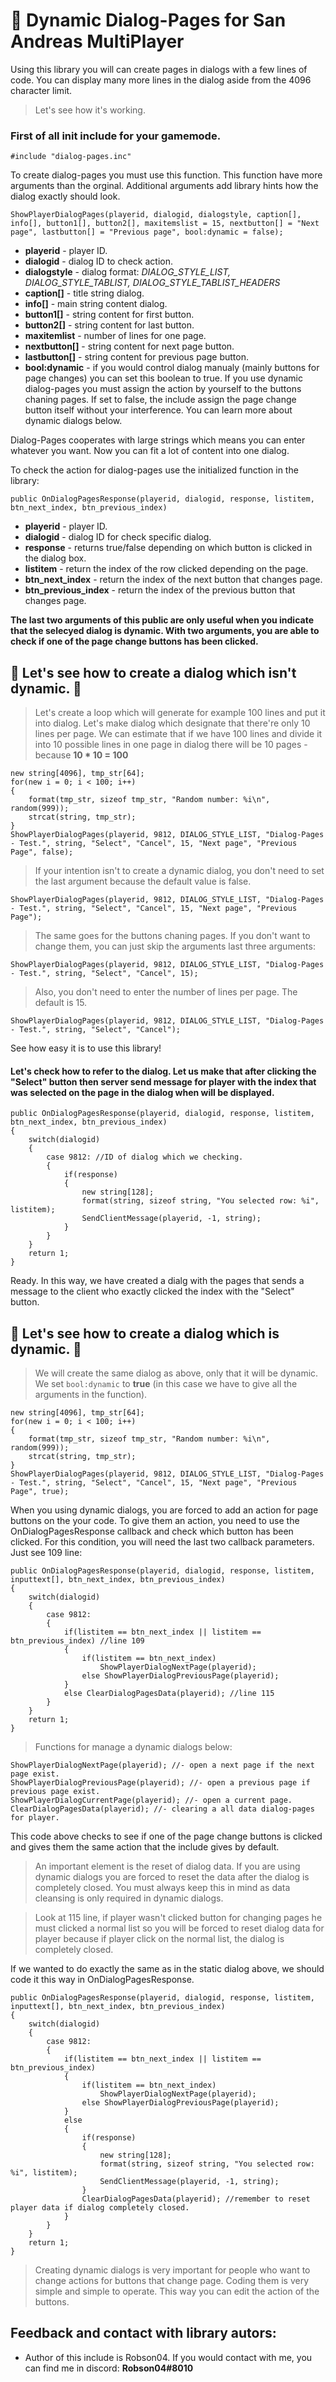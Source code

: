 # 🥇 Dynamic Dialog-Pages for San Andreas MultiPlayer 

Using this library you will can create pages in dialogs with a few lines of code. You can display many more lines in the dialog aside from the 4096 character limit.
> Let's see how it's working.

### First of all init include for your gamemode.
```pawn
#include "dialog-pages.inc"
```

To create dialog-pages you must use this function. This function have more arguments than the orginal. Additional arguments add library hints how the dialog exactly should look.
```pawn
ShowPlayerDialogPages(playerid, dialogid, dialogstyle, caption[], info[], button1[], button2[], maxitemslist = 15, nextbutton[] = "Next page", lastbutton[] = "Previous page", bool:dynamic = false);
```
  - **playerid** - player ID.
  - **dialogid** - dialog ID to check action.
  - **dialogstyle** - dialog format: *DIALOG_STYLE_LIST, DIALOG_STYLE_TABLIST, DIALOG_STYLE_TABLIST_HEADERS*
  - **caption[]** - title string dialog.
  - **info[]** - main string content dialog.
  - **button1[]** - string content for first button.
  - **button2[]** - string content for last button.
  - **maxitemlist** - number of lines for one page.
  - **nextbutton[]** - string content for next page button.
  - **lastbutton[]** - string content for previous page button.
  - **bool:dynamic** - if you would control dialog manualy (mainly buttons for page changes) you can set this boolean to true. If you use dynamic dialog-pages you must assign the action by yourself to the buttons chaning pages. If set to false, the include assign the page change button itself without your interference. You can learn more about dynamic dialogs below.

Dialog-Pages cooperates with large strings which means you can enter whatever you want. Now you can fit a lot of content into one dialog.

To check the action for dialog-pages use the initialized function in the library:

```pawn
public OnDialogPagesResponse(playerid, dialogid, response, listitem, btn_next_index, btn_previous_index)
```
  - **playerid** - player ID.
  - **dialogid** - dialog ID for check specific dialog.
  - **response** - returns true/false depending on which button is clicked in the dialog box.
  - **listitem** - return the index of the row clicked depending on the page.
  - **btn_next_index** - return the index of the next button that changes page.
  - **btn_previous_index** - return the index of the previous button that changes page.

**The last two arguments of this public are only useful when you indicate that the selecyed dialog is dynamic. With two arguments, you are able to check if one of the page change buttons has been clicked.**

## 📄 Let's see how to create a dialog which isn't dynamic. 📄
> Let's create a loop which will generate for example 100 lines and put it into dialog. Let's make dialog which designate that there're only 10 lines per page. We can estimate that if we have 100 lines and divide it into 10 possible lines in one page in dialog there will be 10 pages - because **10 * 10 = 100**
```pawn
new string[4096], tmp_str[64];
for(new i = 0; i < 100; i++)
{
    format(tmp_str, sizeof tmp_str, "Random number: %i\n", random(999));
    strcat(string, tmp_str);
}
ShowPlayerDialogPages(playerid, 9812, DIALOG_STYLE_LIST, "Dialog-Pages - Test.", string, "Select", "Cancel", 15, "Next page", "Previous Page", false);
```
> If your intention isn't to create a dynamic dialog, you don't need to set the last argument because the default value is false.
```pawn
ShowPlayerDialogPages(playerid, 9812, DIALOG_STYLE_LIST, "Dialog-Pages - Test.", string, "Select", "Cancel", 15, "Next page", "Previous Page");
```
> The same goes for the buttons chaning pages. If you don't want to change them, you can just skip the arguments last three arguments:
```pawn
ShowPlayerDialogPages(playerid, 9812, DIALOG_STYLE_LIST, "Dialog-Pages - Test.", string, "Select", "Cancel", 15);
```
> Also, you don't need to enter the number of lines per page. The default is 15.
```pawn
ShowPlayerDialogPages(playerid, 9812, DIALOG_STYLE_LIST, "Dialog-Pages - Test.", string, "Select", "Cancel");
```
See how easy it is to use this library!

#### Let's check how to refer to the dialog. Let us make that after clicking the "Select" button then server send message for player with the index  that was selected on the page in the dialog when will be displayed.
```pawn
public OnDialogPagesResponse(playerid, dialogid, response, listitem, btn_next_index, btn_previous_index)
{
    switch(dialogid)
    {
        case 9812: //ID of dialog which we checking.
        {
            if(response)
            {
                new string[128];
                format(string, sizeof string, "You selected row: %i", listitem);
                SendClientMessage(playerid, -1, string);
            }
        }
    }
    return 1;
}
```

Ready. In this way, we have created a dialg with the pages that sends a message to the client who exactly clicked the index with the "Select" button.

## 📑 Let's see how to create a dialog which is dynamic. 📑
> We will create the same dialog as above, only that it will be dynamic. We set ``bool:dynamic`` to **true** (in this case we have to give all the arguments in the function).
```pawn
new string[4096], tmp_str[64];
for(new i = 0; i < 100; i++)
{
    format(tmp_str, sizeof tmp_str, "Random number: %i\n", random(999));
    strcat(string, tmp_str);
}
ShowPlayerDialogPages(playerid, 9812, DIALOG_STYLE_LIST, "Dialog-Pages - Test.", string, "Select", "Cancel", 15, "Next page", "Previous Page", true);
```
When you using dynamic dialogs, you are forced to add an action for page buttons on the your code. To give them an action, you need to use the OnDialogPagesResponse callback and check which button has been clicked. For this condition, you will need the last two callback parameters. Just see 109 line:
```pawn
public OnDialogPagesResponse(playerid, dialogid, response, listitem, inputtext[], btn_next_index, btn_previous_index)
{
    switch(dialogid)
    {
        case 9812:
        {
            if(listitem == btn_next_index || listitem == btn_previous_index) //line 109
            {
                if(listitem == btn_next_index) 
                    ShowPlayerDialogNextPage(playerid); 
                else ShowPlayerDialogPreviousPage(playerid); 
            }
            else ClearDialogPagesData(playerid); //line 115
        }
    }
    return 1;
}
```

> Functions for manage a dynamic dialogs below:
```pawn
ShowPlayerDialogNextPage(playerid); //- open a next page if the next page exist.
ShowPlayerDialogPreviousPage(playerid); //- open a previous page if previous page exist.
ShowPlayerDialogCurrentPage(playerid); //- open a current page.
ClearDialogPagesData(playerid); //- clearing a all data dialog-pages for player.
```

This code above checks to see if one of the page change buttons is clicked and gives them the same action that the include gives by default.
> An important element is the reset of dialog data. If you are using dynamic dialogs you are forced to reset the data after the dialog is completely closed. You must always keep this in mind as data cleansing is only required in dynamic dialogs.

> Look at 115 line, if player wasn't clicked button for changing pages he must clicked a normal list so you will be forced to reset dialog data for player because if player click on the normal list, the dialog is completely closed.

If we wanted to do exactly the same as in the static dialog above, we should code it this way in OnDialogPagesResponse.
```pawn
public OnDialogPagesResponse(playerid, dialogid, response, listitem, inputtext[], btn_next_index, btn_previous_index)
{
    switch(dialogid)
    {
        case 9812:
        {
            if(listitem == btn_next_index || listitem == btn_previous_index)
            {
                if(listitem == btn_next_index) 
                    ShowPlayerDialogNextPage(playerid); 
                else ShowPlayerDialogPreviousPage(playerid); 
            }
            else 
            {
                if(response)
                {
                    new string[128];
                    format(string, sizeof string, "You selected row: %i", listitem);
                    SendClientMessage(playerid, -1, string);
                }
                ClearDialogPagesData(playerid); //remember to reset player data if dialog completely closed.
            }
        }
    }
    return 1;
}
```

> Creating dynamic dialogs is very important for people who want to change actions for buttons that change page. Coding them is very simple and simple to operate. This way you can edit the action of the buttons.

## Feedback and contact with library autors:
- Author of this include is Robson04. If you would contact with me, you can find me in discord: **Robson04#8010**
